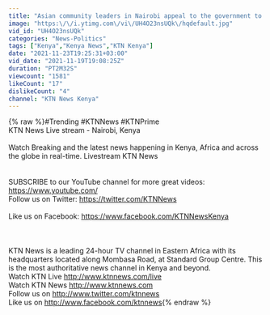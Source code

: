 ```yaml
---
title: "Asian community leaders in Nairobi appeal to the government to recognize Diwali as a public holiday"
image: "https:\/\/i.ytimg.com\/vi\/UH4O23nsUQk\/hqdefault.jpg"
vid_id: "UH4O23nsUQk"
categories: "News-Politics"
tags: ["Kenya","Kenya News","KTN Kenya"]
date: "2021-11-23T19:25:31+03:00"
vid_date: "2021-11-19T19:08:25Z"
duration: "PT2M32S"
viewcount: "1581"
likeCount: "17"
dislikeCount: "4"
channel: "KTN News Kenya"
---
```

{% raw %}#Trending #KTNNews #KTNPrime <br />KTN News Live stream - Nairobi, Kenya<br /><br />Watch Breaking and the latest news happening in Kenya, Africa and across the globe in real-time. Livestream KTN News<br /><br /><br />SUBSCRIBE to our YouTube channel for more great videos: <a rel="nofollow" target="blank" href="https://www.youtube.com/">https://www.youtube.com/</a><br />Follow us on Twitter: <a rel="nofollow" target="blank" href="https://twitter.com/KTNNews">https://twitter.com/KTNNews</a>  <br /><br />Like us on Facebook: <a rel="nofollow" target="blank" href="https://www.facebook.com/KTNNewsKenya">https://www.facebook.com/KTNNewsKenya</a> <br /><br /><br /><br />KTN News is a leading 24-hour TV channel in Eastern Africa with its headquarters located along Mombasa Road, at Standard Group Centre. This is the most authoritative news channel in Kenya and beyond.<br />Watch KTN Live  <a rel="nofollow" target="blank" href="http://www.ktnnews.com/live">http://www.ktnnews.com/live</a><br />Watch KTN News <a rel="nofollow" target="blank" href="http://www.ktnnews.com">http://www.ktnnews.com</a><br />Follow us on <a rel="nofollow" target="blank" href="http://www.twitter.com/ktnnews">http://www.twitter.com/ktnnews</a><br />Like us on <a rel="nofollow" target="blank" href="http://www.facebook.com/ktnnews">http://www.facebook.com/ktnnews</a>{% endraw %}
